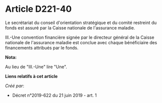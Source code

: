 # Article D221-40

Le secrétariat du conseil d'orientation stratégique et du comité restreint du fonds est assuré par la Caisse nationale de
l'assurance maladie.

III.-Une convention financière signée par le directeur général de la Caisse nationale de l'assurance maladie est conclue avec
chaque bénéficiaire des financements attribués par le fonds.

**Nota:**

Au lieu de "III.-Une" lire "Une".

**Liens relatifs à cet article**

_Créé par_:

  - Décret n°2019-622 du 21 juin 2019 - art. 1
